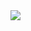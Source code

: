 <img src="https://capsule-render.vercel.app/api?type=waving&color=auto&height=200&section=header&text=HYEONSEOK LIM Github&fontSize=90"/>

